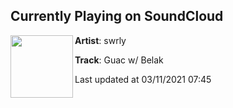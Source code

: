 ## Currently Playing on SoundCloud

[<img align="left" width="100" src="https://i1.sndcdn.com/artworks-000354861078-nmzaic-t500x500.jpg">](https://soundcloud.com/swrlyy/guac-w-belak)

**Artist**: swrly 

**Track**: Guac w/ Belak

Last updated at 03/11/2021 07:45
